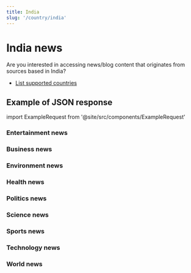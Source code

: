 ```yaml
---
title: India
slug: '/country/india'
---
```


# India news

Are you interested in accessing news/blog content that originates from sources based in India?

- [List supported countries](/get-articles/countries)

## Example of JSON response

import ExampleRequest from '@site/src/components/ExampleRequest'

### Entertainment news
<ExampleRequest url="https://api.apitube.io/v1/news/articles?limit=2&category=news/Arts_and_Entertainment&country=in"></ExampleRequest>

### Business news
<ExampleRequest url="https://api.apitube.io/v1/news/articles?limit=2&category=news/Business&country=in"></ExampleRequest>

### Environment news
<ExampleRequest url="https://api.apitube.io/v1/news/articles?limit=2&category=news/Environment&country=in"></ExampleRequest>

### Health news
<ExampleRequest url="https://api.apitube.io/v1/news/articles?limit=2&category=news/Health&country=in"></ExampleRequest>

### Politics news
<ExampleRequest url="https://api.apitube.io/v1/news/articles?limit=2&category=news/Politics&country=in"></ExampleRequest>

### Science news
<ExampleRequest url="https://api.apitube.io/v1/news/articles?limit=2&category=news/Science&country=in"></ExampleRequest>

### Sports news
<ExampleRequest url="https://api.apitube.io/v1/news/articles?limit=2&category=news/Sports&country=in"></ExampleRequest>

### Technology news
<ExampleRequest url="https://api.apitube.io/v1/news/articles?limit=2&category=news/Technology&country=in"></ExampleRequest>

### World news
<ExampleRequest url="https://api.apitube.io/v1/news/articles?limit=2&category=news/World&country=in"></ExampleRequest>
